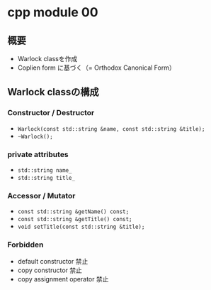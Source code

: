 # cpp module 00

## 概要

- Warlock classを作成
- Coplien form に基づく（= Orthodox Canonical Form）

## Warlock classの構成

### Constructor / Destructor
- `Warlock(const std::string &name, const std::string &title);`
- `~Warlock();`

### private attributes
- `std::string name_`
- `std::string title_`

### Accessor / Mutator
- `const std::string &getName() const;`
- `const std::string &getTitle() const;`
- `void setTitle(const std::string &title);`

### Forbidden
- default constructor 禁止
- copy constructor 禁止
- copy assignment operator 禁止
